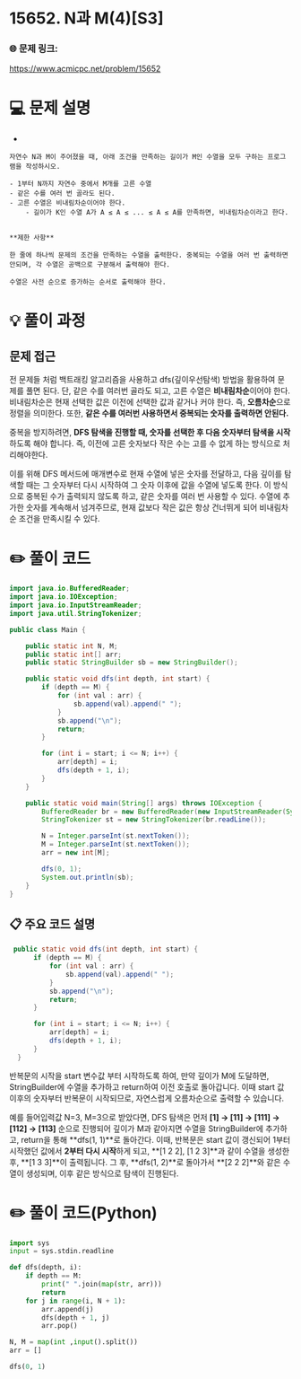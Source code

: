 # 15652. N과 M(4)[S3]

### 🌐 문제 링크:

https://www.acmicpc.net/problem/15652

# 💻 문제 설명

- 
    
    자연수 N과 M이 주어졌을 때, 아래 조건을 만족하는 길이가 M인 수열을 모두 구하는 프로그램을 작성하시오.
    
    - 1부터 N까지 자연수 중에서 M개를 고른 수열
    - 같은 수를 여러 번 골라도 된다.
    - 고른 수열은 비내림차순이어야 한다.
        - 길이가 K인 수열 A가 A ≤ A ≤ ... ≤ A ≤ A를 만족하면, 비내림차순이라고 한다.
        
    
    **제한 사항**
    
    한 줄에 하나씩 문제의 조건을 만족하는 수열을 출력한다. 중복되는 수열을 여러 번 출력하면 안되며, 각 수열은 공백으로 구분해서 출력해야 한다.
    
    수열은 사전 순으로 증가하는 순서로 출력해야 한다.
    

# **💡 풀이 과정**

## 문제 접근

전 문제들 처럼 백트래킹 알고리즘을 사용하고 dfs(깊이우선탐색) 방법을 활용하여 문제를 풀면 된다. 단, 같은 수를 여러번 골라도 되고, 고른 수열은 **비내림차순**이어야 한다.
비내림차순은 현재 선택한 값은 이전에 선택한 값과 같거나 커야 한다. 즉, **오름차순**으로 정렬을 의미한다. 또한,  **같은 수를 여러번 사용하면서 중복되는 숫자를 출력하면 안된다.**

중복을 방지하려면, **DFS 탐색을 진행할 때, 숫자를 선택한 후 다음 숫자부터 탐색을 시작**하도록 해야 합니다. 즉, 이전에 고른 숫자보다 작은 수는 고를 수 없게 하는 방식으로 처리해야한다.

이를 위해 DFS 메서드에 매개변수로 현재 수열에 넣은 숫자를 전달하고, 다음 깊이를 탐색할 때는 그 숫자부터 다시 시작하여 그 숫자 이후에 값을 수열에 넣도록 한다. 이 방식으로 중복된 수가 출력되지 않도록 하고, 같은 숫자를 여러 번 사용할 수 있다. 수열에 추가한 숫자를 계속해서 넘겨주므로, 현재 값보다 작은 값은 항상 건너뛰게 되어 비내림차순 조건을 만족시킬 수 있다.

# ✏️ **풀이 코드**

```java
import java.io.BufferedReader;
import java.io.IOException;
import java.io.InputStreamReader;
import java.util.StringTokenizer;

public class Main {

    public static int N, M;
    public static int[] arr;
    public static StringBuilder sb = new StringBuilder();

    public static void dfs(int depth, int start) {
        if (depth == M) {
            for (int val : arr) {
                sb.append(val).append(" ");
            }
            sb.append("\n");
            return;
        }

        for (int i = start; i <= N; i++) {
            arr[depth] = i;
            dfs(depth + 1, i);
        }
    }

    public static void main(String[] args) throws IOException {
        BufferedReader br = new BufferedReader(new InputStreamReader(System.in));
        StringTokenizer st = new StringTokenizer(br.readLine());

        N = Integer.parseInt(st.nextToken());
        M = Integer.parseInt(st.nextToken());
        arr = new int[M];

        dfs(0, 1);
        System.out.println(sb);
    }
}
```

## 📋 주요 코드 설명

```java
 public static void dfs(int depth, int start) {
      if (depth == M) {
          for (int val : arr) {
              sb.append(val).append(" ");
          }
          sb.append("\n");
          return;
      }

      for (int i = start; i <= N; i++) {
          arr[depth] = i;
          dfs(depth + 1, i);
      }
  }
```

반복문의 시작을 start 변수값 부터 시작하도록 하여, 만약 깊이가 M에 도달하면, StringBuilder에 수열을 추가하고 return하여 이전 호출로 돌아갑니다. 이때 start 값 이후의 숫자부터 반복문이 시작되므로, 자연스럽게 오름차순으로 출력할 수 있습니다.

예를 들어입력값 N=3, M=3으로 받았다면, DFS 탐색은 먼저 **[1] → [11] → [111] → [112] → [113]** 순으로 진행되어 깊이가 M과 같아지면 수열을 StringBuilder에 추가하고, return을 통해 **dfs(1, 1)**로 돌아간다. 이때, 반복문은 start 값이 갱신되어 1부터 시작했던 값에서 **2부터 다시 시작**하게 되고, **[1 2 2], [1 2 3]**과 같이 수열을 생성한 후,  **[1 3 3]**이 출력됩니다. 그 후, **dfs(1, 2)**로 돌아가서 **[2 2 2]**와 같은 수열이 생성되며, 이후 같은 방식으로 탐색이 진행된다.

# ✏️ **풀이 코드(Python)**

```python
import sys
input = sys.stdin.readline

def dfs(depth, i):
    if depth == M:
        print(" ".join(map(str, arr)))
        return
    for j in range(i, N + 1):
        arr.append(j)
        dfs(depth + 1, j)
        arr.pop()

N, M = map(int ,input().split())
arr = []

dfs(0, 1)
```
